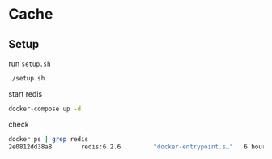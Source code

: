 # Cache

## Setup

run `setup.sh`

```bash
./setup.sh
```

start redis

```bash
docker-compose up -d
```

check

```bash
docker ps | grep redis
2e0812dd38a8        redis:6.2.6         "docker-entrypoint.s…"   6 hours ago         Up 6 hours          0.0.0.0:6379->6379/tcp   redis
```